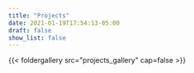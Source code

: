 ```yaml
---
title: "Projects"
date: 2021-01-19T17:54:13-05:00
draft: false
show_list: false
---
```


{{< foldergallery src="projects_gallery" cap=false >}}